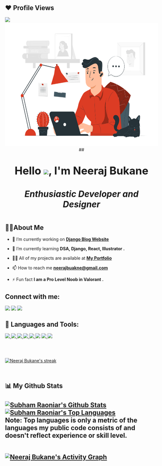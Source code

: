 ## ❤ Profile Views
<a href="https://github.com/Meghna-DAS/github-profile-views-counter">
    <img src="https://komarev.com/ghpvc/?username=NsbTechno">
</a>
<center>
<a href="#"><img  src="./Telecommuting-pana.svg" height="405px"/></a>
<!-- </center>
<h2 align="center">Hi <img src="https://raw.githubusercontent.com/MartinHeinz/MartinHeinz/master/wave.gif" width="30px">, I'm Neeraj</h2>
<center> -->
</center>
<center>
## <h1>  <span style='font-size:35px;'> Hello  <img src="https://raw.githubusercontent.com/MartinHeinz/MartinHeinz/master/wave.gif" width="30px">, I'm  Neeraj Bukane </span> <br> <span><h5> Enthusiastic Developer and Designer</h5></span> </h1>

</center>



## <h2>🙋‍♂️About Me</h2>

- 🔭 I’m currently working on **[Django Blog Website]()**

- 🌱 I’m currently learning **DSA, Django, React, Illustrator .**

<!-- - 👯 I’m looking to collaborate on **OpenSource Projects** -->

- 👨‍💻 All of my projects are available at **[My Portfolio](link)**

- 📫 How to reach me **neerajbuakne@gmail.com**

- ⚡ Fun fact **I am a Pro Level Noob in Valorant .**
## Connect with me:
<p align="left">

<a href = "https://www.linkedin.com/in/neeraj-bukane-9023b7206/"><img src="https://img.icons8.com/fluent/38/000000/linkedin.png"/></a>
<a href = "https://twitter.com/NeerajB3062"><img src="https://img.icons8.com/fluent/38/000000/twitter.png"/></a>
<a href = "https://www.instagram.com/__.neeraj3062.__/"><img src="https://img.icons8.com/fluent/38/000000/instagram-new.png"/></a>


</p>

## 🚀 Languages and Tools:

<p align="left"> 
    <!-- <a href="https://spring.io/projects/spring-boot" target="_blank"> <img src="https://img.icons8.com/color/48/000000/spring-logo.png"/> </a>  -->
    <a href="https://www.w3.org/html/" target="_blank"> <img src="https://img.icons8.com/color/48/000000/html-5.png"/> </a> 
    <a href="https://www.w3schools.com/css/" target="_blank"> <img src="https://img.icons8.com/color/48/000000/css3.png"/> </a> 
    <a href="https://developer.mozilla.org/en-US/docs/Web/JavaScript" target="_blank"> <img src="https://img.icons8.com/color/48/000000/javascript.png"/> <a/> 
    <a href="https://getbootstrap.com" target="_blank"> <img src="https://img.icons8.com/color/48/000000/bootstrap.png"/> </a> 
    <a href="https://reactjs.org/" target="_blank"> <img src="https://img.icons8.com/color/48/000000/react-native.png"/> </a>
    <a href="https://docs.djangoproject.com/en/3.2/" target="_blank"> <img src="https://img.icons8.com/windows/48/000000/django.png"/></a> 
    <a href="https://www.python.org" target="_blank"> <img src="https://img.icons8.com/color/48/000000/python.png"/> </a> 
    <a href="https://git-scm.com/" target="_blank"> <img src="https://img.icons8.com/color/48/000000/git.png"/> </a> 
   
</p>

<br>
<br>

<!-- <h2 align=center> 📊Streak<h2/> -->
<p align="left">
    <a href="https://github.com/NsbTechno/github-readme-streak-stats">
        <img title="🔥 Get streak stats for your profile at git.io/streak-stats" alt="Neeraj Bukane's streak" src="https://github-readme-streak-stats.herokuapp.com/?user=NsbTechno&theme=gruvbox_duo&hide_border=true&background=060A0CD0"/>
    </a>
</p>

<br>

<h2 align=left> 📊 My Github Stats<h2/>
<!-- <center> -->
  <!-- <br/> -->
    <a href="https://github.com/NsbTechno/github-readme-stats"><img alt="Subham Raoniar's Github Stats" src="https://github-readme-stats.vercel.app/api?username=NsbTechno&show_icons=true&count_private=true&theme=great-gatsby&hide_border=true&bg_color=0D1117" /></a>
  <a href="https://github.com/SubhamRaoniar28/github-readme-stats"><img alt="Subham Raoniar's Top Languages" src="https://github-readme-stats.vercel.app/api/top-langs/?username=NsbTechno&langs_count=8&count_private=true&layout=compact&theme=react&hide_border=true&bg_color=0D1117" /></a>
  <br/>
  <b>Note:</b> Top languages is only a metric of the languages my public code consists of and doesn't reflect experience or skill level.
<!-- <center/> -->

<br/>
<br/>

<a href="https://github.com/NsbTechno/github-readme-activity-graph"><img alt="Neeraj Bukane's Activity Graph" src="https://activity-graph.herokuapp.com/graph?username=NsbTechno&bg_color=0D1117&color=FFD700&line=FFFFFF&point=FFFFFF&hide_border=true" /></a>

<br/>
<br/>



<!-- ## ❤ Views and Followers
<a href="https://github.com/Meghna-DAS/github-profile-views-counter">
    <img src="https://komarev.com/ghpvc/?username=NsbTechno">
</a> -->
<!-- <a href="https://github.com/NsbTechno?tab=followers"><img src="https://img.shields.io/github/followers/NsbTechno?label=Followers&style=social" alt="GitHub Badge"></a> -->
